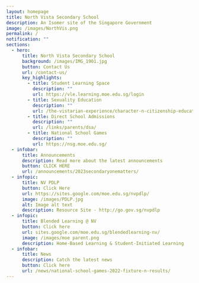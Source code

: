```yaml
---
layout: homepage
title: North Vista Secondary School
description: An Isomer site of the Singapore Government
image: /images/NorthVis.png
permalink: /
notification: ""
sections:
  - hero:
      title: North Vista Secondary School
      background: /images/IMG_1901.jpg
      button: Contact Us
      url: /contact-us/
      key_highlights:
        - title: Student Learning Space
          description: ""
          url: https://vle.learning.moe.edu.sg/login
        - title: Sexuality Education
          description: ""
          url: /the-vistarian-experience/character-n-citizenship-education/sexuality-education/
        - title: Direct School Admissions
          description: ""
          url: /links/parents/dsa/
        - title: National School Games
          description: ""
          url: https://nsg.moe.edu.sg/
  - infobar:
      title: Announcements
      description: Read more about the latest announcements
      button: CLICK HERE
      url: /announcements/2023secondaryonematters/
  - infopic:
      title: NV PDLP
      button: Click Here
      url: https://sites.google.com/moe.edu.sg/nvpdlp/
      image: /images/PDLP.jpg
      alt: Image alt text
      description: Resource Site - http://go.gov.sg/nvpdlp
  - infopic:
      title: Blended Learning @ NV
      button: Click here
      url: sites.google.com/moe.edu.sg/blendedlearning-nv/
      image: /images/moe parent.png
      description: Home-Based Learning & Student-Initiated Learning
  - infobar:
      title: News
      description: Catch the latest news
      button: Click here
      url: /news/national-school-games-2022-fixture-n-results/
---
```

